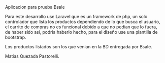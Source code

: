 Aplicacion para prueba Bsale 


Para este desarrollo use Laravel que es un framework de php,
un solo controlador que lista los productos dependiendo de lo que busca el usuario,
el carrito de compras no es funcional debido a que no pedian que lo fuera, de haber sido asi,
podria haberlo hecho, para el diseño use una plantilla de bootstrap.


Los productos listados son los que venian en la BD entregada por Bsale.



Matias Quezada Pastorelli.
